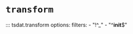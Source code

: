 # `transform`

::: tsdat.transform
    options:
        filters:
          - "!^_"
          - "^__init__$"

